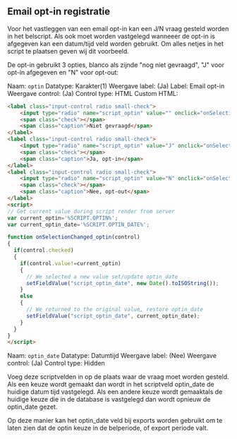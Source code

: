 ## Email opt-in registratie

Voor het vastleggen van een email opt-in kan een J/N vraag gesteld worden in het belscript. 
Als ook moet worden vastgelegd wanneeer de opt-in is afgegeven kan een datum/tijd veld worden gebruikt.
Om alles netjes in het script te plaatsen geven wij dit voorbeeld.

De opt-in gebruikt 3 opties, blanco als zijnde "nog niet gevraagd", "J" voor opt-in afgegeven en "N" voor opt-out:

Naam: `optin`
Datatype: Karakter(1) 
Weergave label: (Ja)
Label: Email opt-in
Weergave control: (Ja)
Control type: HTML
Custom HTML:

``` html
<label class="input-control radio small-check">
    <input type="radio" name="script_optin" value="" onclick="onSelectionChanged_optin(this)">
    <span class="check"></span>
    <span class="caption">Niet gevraagd</span>
</label>
<label class="input-control radio small-check">
    <input type="radio" name="script_optin" value="J" onclick="onSelectionChanged_optin(this)">
    <span class="check"></span>
    <span class="caption">Ja, opt-in</span>
</label>
<label class="input-control radio small-check">
    <input type="radio" name="script_optin" value="N" onclick="onSelectionChanged_optin(this)">
    <span class="check"></span>
    <span class="caption">Nee, opt-out</span>
</label>
<script>
// Get current value during script render from server
var current_optin='%SCRIPT.OPTIN%';
var current_optin_date='%SCRIPT.OPTIN_DATE%';

function onSelectionChanged_optin(control)
{
  if(control.checked)
  {
    if(control.value!=current_optin)
    {
      // We selected a new value set/update optin_date
      setFieldValue("script_optin_date", new Date().toISOString());
    }
    else
    {
      // We returned to the original value, restore optin_date
      setFieldValue("script_optin_date", current_optin_date);
    }
  }
}
</script>
```

Naam: `optin_date`
Datatype: Datumtijd 
Weergave label: (Nee)
Weergave control: (Ja)
Control type: Hidden


Voeg deze scriptvelden in op de plaats waar de vraag moet worden gesteld.  Als een keuze wordt gemaakt dan wordt in 
het scriptveld optin_date de huidige datum tijd vastgelegd. Als een andere keuze wordt gemaaktals de huidige keuze die 
in de database is vastgelegd dan wordt opnieuw de optin_date gezet.

Op deze manier kan het optin_date veld bij exports worden gebruikt om te laten zien dat de optin keuze in de belperiode, of 
export periode valt. 
